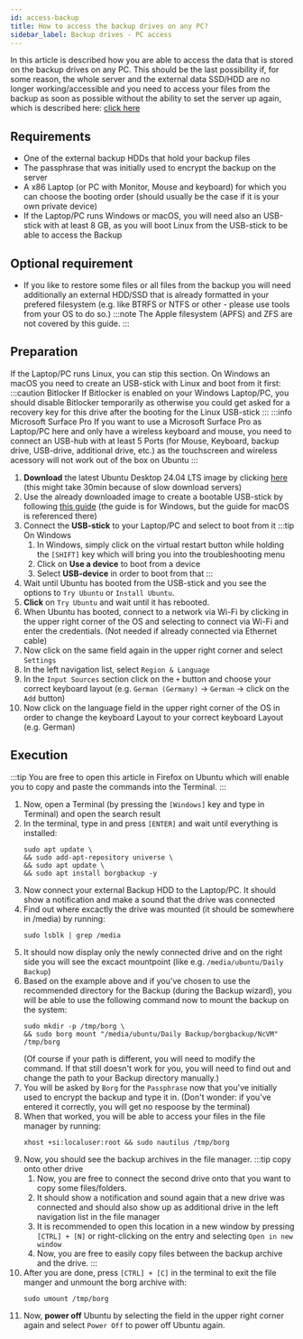 ```yaml
---
id: access-backup
title: How to access the backup drives on any PC?
sidebar_label: Backup drives - PC access
---
```


In this article is described how you are able to access the data that is stored on the backup drives on any PC. This should be the last possibility if, for some reason, the whole server and the external data SSD/HDD are no longer working/accessible and you need to access your files from the backup as soon as possible without the ability to set the server up again, which is described here: [click here](./restore-backup)

## Requirements
- One of the external backup HDDs that hold your backup files
- The passphrase that was initially used to encrypt the backup on the server
- A x86 Laptop (or PC with Monitor, Mouse and keyboard) for which you can choose the booting order (should usually be the case if it is your own private device)
- If the Laptop/PC runs Windows or macOS, you will need also an USB-stick with at least 8 GB, as you will boot Linux from the USB-stick to be able to access the Backup

## Optional requirement
- If you like to restore some files or all files from the backup you will need additionally an external HDD/SSD that is already formatted in your prefered filesystem (e.g. like BTRFS or NTFS or other - please use tools from your OS to do so.)
:::note
The Apple filesystem (APFS) and ZFS are not covered by this guide.
:::

## Preparation
If the Laptop/PC runs Linux, you can stip this section. On Windows an macOS you need to create an USB-stick with Linux and boot from it first:
:::caution Bitlocker
If Bitlocker is enabled on your Windows Laptop/PC, you should disable Bitlocker temporarily as otherwise you could get asked for a recovery key for this drive after the booting for the Linux USB-stick
:::
:::info Microsoft Surface Pro
If you want to use a Microsoft Surface Pro as Laptop/PC here and only have a wireless keyboard and mouse, you need to connect an USB-hub with at least 5 Ports (for Mouse, Keyboard, backup drive, USB-drive, additional drive, etc.) as the touchscreen and wireless acessory will not work out of the box on Ubuntu
:::
1. **Download** the latest Ubuntu Desktop 24.04 LTS image by clicking [here](https://releases.ubuntu.com/noble/ubuntu-24.04.1-desktop-amd64.iso) (this might take 30min because of slow download servers)
1. Use the already downloaded image to create a bootable USB-stick by following [this guide](https://ubuntu.com/tutorials/create-a-usb-stick-on-windows) (the guide is for Windows, but the guide for macOS is referenced there)
1. Connect the **USB-stick** to your Laptop/PC and select to boot from it
    :::tip On Windows
    1. In Windows, simply click on the virtual restart button while holding the `[SHIFT]` key which will bring you into the troubleshooting menu
    1. Click on **Use a device** to boot from a device
    1. Select **USB-device** in order to boot from that
    :::
1. Wait until Ubuntu has booted from the USB-stick and you see the options to `Try Ubuntu` or `Install Ubuntu`. 
1. **Click** on `Try Ubuntu` and wait until it has rebooted.
1. When Ubuntu has booted, connect to a network via Wi-Fi by clicking in the upper right corner of the OS and selecting to connect via Wi-Fi and enter the credentials. (Not needed if already connected via Ethernet cable)
1. Now click on the same field again in the upper right corner and select `Settings`
1. In the left navigation list, select `Region & Language`
1. In the `Input Sources` section click on the `+` button and choose your correct keyboard layout (e.g. `German (Germany)` -> `German` -> click on the `Add` button)
1. Now click on the language field in the upper right corner of the OS in order to change the keyboard Layout to your correct keyboard Layout (e.g. German)

## Execution
:::tip
You are free to open this article in Firefox on Ubuntu which will enable you to copy and paste the commands into the Terminal.
:::
1. Now, open a Terminal (by pressing the `[Windows]` key and type in Terminal) and open the search result
1. In the terminal, type in and press `[ENTER]` and wait until everything is installed:
    ```shell
    sudo apt update \
    && sudo add-apt-repository universe \
    && sudo apt update \
    && sudo apt install borgbackup -y
    ```
1.  Now connect your external Backup HDD to the Laptop/PC. It should show a notification and make a sound that the drive was connected
1. Find out where excactly the drive was mounted (it should be somewhere in /media) by running:
    ```shell
    sudo lsblk | grep /media
    ```
1. It should now display only the newly connected drive and on the right side you will see the excact mountpoint (like e.g. `/media/ubuntu/Daily Backup`)
1. Based on the example above and if you've chosen to use the recommended directory for the Backup (during the Backup wizard), you will be able to use the following command now to mount the backup on the system:
    ```shell
    sudo mkdir -p /tmp/borg \
    && sudo borg mount "/media/ubuntu/Daily Backup/borgbackup/NcVM" /tmp/borg 
    ```
    (Of course if your path is different, you will need to modify the command. If that still doesn't work for you, you will need to find out and change the path to your Backup directory manually.)
1. You will be asked by `Borg` for the `Passphrase` now that you've initially used to encrypt the backup and type it in. (Don't wonder: if you've entered it correctly, you will get no respoose by the terminal)
1. When that worked, you will be able to access your files in the file manager by running:
    ```shell
    xhost +si:localuser:root && sudo nautilus /tmp/borg
    ```
1. Now, you should see the backup archives in the file manager.
    :::tip copy onto other drive
    1. Now, you are free to connect the second drive onto that you want to copy some files/folders.
    1. It should show a notification and sound again that a new drive was connected and should also show up as additional drive in the left navigation list in the file manager 
    1. It is recommended to open this location in a new window by pressing `[CTRL] + [N]` or right-clicking on the entry and selecting `Open in new window`
    1. Now, you are free to easily copy files between the backup archive and the drive.
    :::
1. After you are done, press `[CTRL] + [C]` in the terminal to exit the file manger and unmount the borg archive with:
    ```shell
    sudo umount /tmp/borg
    ```
1. Now, **power off** Ubuntu by selecting the field in the upper right corner again and select `Power Off` to power off Ubuntu again.
